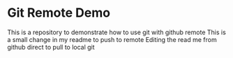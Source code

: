 # Git Remote Demo
This is a repository to demonstrate how to use git with github remote
This is a small change in my readme to push to remote
Editing the read me from github direct to pull to local git

